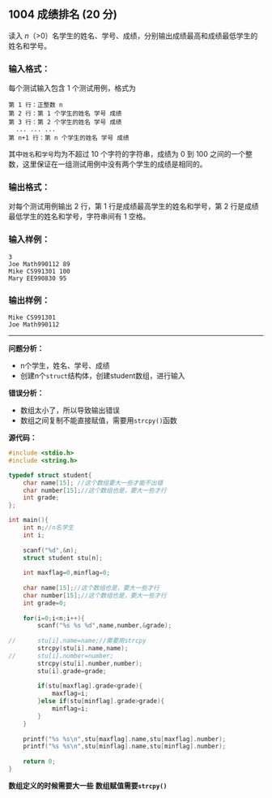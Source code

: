 ## 1004 成绩排名 (20 分)

读入 *n*（>0）名学生的姓名、学号、成绩，分别输出成绩最高和成绩最低学生的姓名和学号。

### 输入格式：

每个测试输入包含 1 个测试用例，格式为

```
第 1 行：正整数 n
第 2 行：第 1 个学生的姓名 学号 成绩
第 3 行：第 2 个学生的姓名 学号 成绩
  ... ... ...
第 n+1 行：第 n 个学生的姓名 学号 成绩
```

其中`姓名`和`学号`均为不超过 10 个字符的字符串，成绩为 0 到 100 之间的一个整数，这里保证在一组测试用例中没有两个学生的成绩是相同的。

### 输出格式：

对每个测试用例输出 2 行，第 1 行是成绩最高学生的姓名和学号，第 2 行是成绩最低学生的姓名和学号，字符串间有 1 空格。

### 输入样例：

```in
3
Joe Math990112 89
Mike CS991301 100
Mary EE990830 95
```

### 输出样例：

```out
Mike CS991301
Joe Math990112
```
---
**问题分析：**
- n个学生，姓名、学号、成绩
- 创建n个`struct`结构体，创建student数组，进行输入

**错误分析：**
- 数组太小了，所以导致输出错误
- 数组之间复制不能直接赋值，需要用`strcpy()`函数

**源代码：**
```c
#include <stdio.h>
#include <string.h>

typedef struct student{
	char name[15]; //这个数组要大一些才能不出错 
	char number[15];//这个数组也是，要大一些才行 
	int grade;
};

int main(){
	int n;//n名学生 
	int i;
	
	scanf("%d",&n);
	struct student stu[n];
	
	int maxflag=0,minflag=0;
	
	char name[15];//这个数组也是，要大一些才行 
	char number[15];//这个数组也是，要大一些才行 
	int grade=0;
	
	for(i=0;i<n;i++){
		scanf("%s %s %d",name,number,&grade);
		
//		stu[i].name=name;//需要用strcpy
		strcpy(stu[i].name,name); 
//		stu[i].number=number;
		strcpy(stu[i].number,number); 
		stu[i].grade=grade;
		
		if(stu[maxflag].grade<grade){
			maxflag=i;
		}else if(stu[minflag].grade>grade){
			minflag=i;
		}	
	}
	
	printf("%s %s\n",stu[maxflag].name,stu[maxflag].number);
	printf("%s %s\n",stu[minflag].name,stu[minflag].number);
	
	return 0;
}
```
**数组定义的时候需要大一些**
**数组赋值需要`strcpy()`**